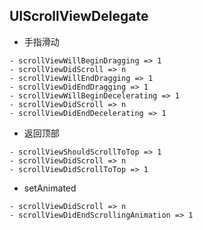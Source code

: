 <!-- 
title: UIScrollViewDelegate
from: work
create: 2018-11-09
tags: jianshu
-->

## UIScrollViewDelegate

- 手指滑动
```
- scrollViewWillBeginDragging => 1
- scrollViewDidScroll => n
- scrollViewWillEndDragging => 1
- scrollViewDidEndDragging => 1
- scrollViewWillBeginDecelerating => 1
- scrollViewDidScroll => n
- scrollViewDidEndDecelerating => 1
```

- 返回顶部
```
- scrollViewShouldScrollToTop => 1
- scrollViewDidScroll => n
- scrollViewDidScrollToTop => 1
```

- setAnimated
```
- scrollViewDidScroll => n
- scrollViewDidEndScrollingAnimation => 1
```


